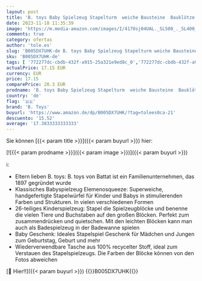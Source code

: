 ```yaml
---
layout: post
title: 'B. toys Baby Spielzeug Stapelturm  weiche Bausteine  Bauklötze Motorikspielzeug  Lernspielzeug  Spielwürfel mit Buchstaben und Tieren ab 6 Monaten  26 Teile'
date: 2023-11-18 11:35:39
image: 'https://m.media-amazon.com/images/I/4170sj04UAL._SL500_._SL400_.jpg'
comments: true
category: ofertas
author: 'tole.es'
slug: 'B005DX7UHK-de B. toys Baby Spielzeug Stapelturm weiche Bausteine...'
sku: 'B005DX7UHK-de'
tags: [ '772277dc-cbdb-432f-a915-25a321e9ed8c_0','772277dc-cbdb-432f-a915-25a321e9ed8c_9901','Arborist Merchandising Root','Bauklötze & Bausteine','Bauspielzeug & Konstruktionsspielzeug','Kunden-Favoriten: Spielzeug','Self Service','Special Features Stores','Spielzeug','b. toys','🇩🇪', ]
actualPrice: 17.15 EUR
currency: EUR
price: 17.15
comparePrice: 20.3 EUR
prodname: 'B. toys Baby Spielzeug Stapelturm  weiche Bausteine  Bauklötze Motorikspielzeug  Lernspielzeug  Spielwürfel mit Buchstaben und Tieren ab 6 Monaten  26 Teile'
country: 'de'
flag: '🇩🇪'
brand: 'B. Toys'
buyurl: 'https://www.amazon.de/dp/B005DX7UHK/?tag=tolees0ca-21'
descuento: '15.52'
average: '17.3833333333333'
---
```


Sie können [{{< param title >}}]({{< param buyurl >}}) hier:

[![{{< param prodname >}}]({{< param image >}})]({{< param buyurl >}})

ℹ️:

- Eltern lieben B. toys: B. toys von Battat ist ein Familienunternehmen, das 1897 gegründet wurde
- Klassisches Babyspielzeug Elemenosqueeze: Superweiche, handgefertigte Stapelwürfel für Kinder und Babys in stimulierenden Farben und Strukturen. In vielen verschiedenen Formen
- 26-teiliges Kinderspielzeug: Stapel die Spielzeugblöcke und benenne die vielen Tiere und Buchstaben auf den großen Blöcken. Perfekt zum zusammendrücken und quietschen. Mit den leichten Blöcken kann man auch als Badespielzeug in der Badewanne spielen
- Baby Geschenk: Ideales Stapelspiel Geschenk für Mädchen und Jungen zum Geburtstag, Geburt und mehr
- Wiederverwendbare Tasche aus 100% recycelter Stoff, ideal zum Verstauen des Stapelspielzeugs. Die Farben der Blöcke können von den Fotos abweichen

[🛒 Hier!!]({{< param buyurl >}})
{{<world>}}B005DX7UHK{{</world>}}
